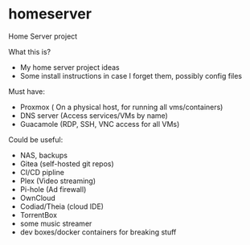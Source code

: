 # homeserver
Home Server project

What this is?
- My home server project ideas
- Some install instructions in case I forget them, possibly config files


Must have:
  - Proxmox ( On a physical host, for running all vms/containers)
  - DNS server (Access services/VMs by name)
  - Guacamole (RDP, SSH, VNC access for all VMs)
 
Could be useful:
  - NAS, backups
  - Gitea (self-hosted git repos)
  - CI/CD pipline
  - Plex (Video streaming)
  - Pi-hole (Ad firewall)
  - OwnCloud
  - Codiad/Theia (cloud IDE)
  - TorrentBox
  - some music streamer
  - dev boxes/docker containers for breaking stuff
